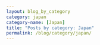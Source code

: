 ```yaml
---
layout: blog_by_category
category: japan
category-name: [Japan]
title: "Posts by category: Japan"
permalink: /blog/category/japan/
---
```

